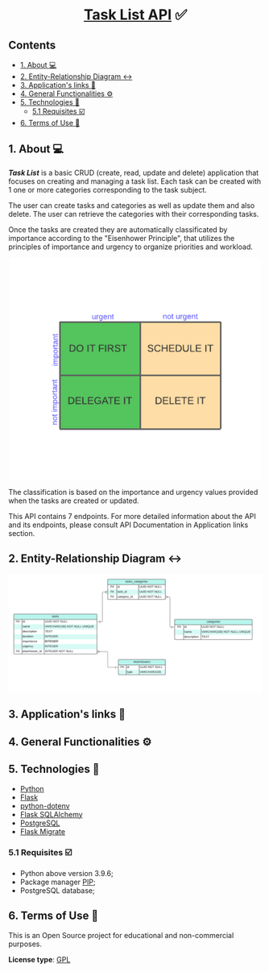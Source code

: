 <h1 align="center"><a href="#" alt="cookin">Task List API</a> ✅</h1>

<h2>Contents</h2>

- [1. About 💻](#1-about-)
- [2. Entity-Relationship Diagram ↔️](#2-entity-relationship-diagram-️)
- [3. Application's links 🔗](#3-applications-links-)
- [4. General Functionalities ⚙️](#4-general-functionalities-️)
- [5. Technologies 🧰](#5-technologies-)
  - [5.1 Requisites ☑️](#51-requisites-️)
- [6. Terms of Use 📜](#6-terms-of-use-)

<a name="about"></a>

## 1. About 💻

**_Task List_** is a basic CRUD (create, read, update and delete) application that focuses on creating and managing a task list. Each task can be created with 1 one or more categories corresponding to the task subject.

The user can create tasks and categories as well as update them and also delete. The user can retrieve the categories with their corresponding tasks.

Once the tasks are created they are automatically classificated by importance according to the "Eisenhower Principle", that utilizes the principles of importance and urgency to organize priorities and workload.

<p align="center" style="display: flex; align-items: flex-start; justify-content: center;">
  <img alt="Eisenhower" title="Eisenhower" src="./app/assets/eisenhower3.png" width="500px">
</p>

The classification is based on the importance and urgency values provided when the tasks are created or updated.

This API contains 7 endpoints. For more detailed information about the API and its endpoints, please consult API Documentation in Application links section.

<a name="er-diag"></a>

## 2. Entity-Relationship Diagram ↔️

<p align="center" style="display: flex; align-items: flex-start; justify-content: center;">
  <img alt="ER-Diag" title="ER-Diag" src="./app/assets/diagrama_R0.png" width="800px">
</p>

<a name="links"></a>

## 3. Application's links 🔗

<!-- - <a name="API documentation" href="https://documenter.getpostman.com/view/19787362/UVksLDvG" target="_blank">API Documentation</a>
- <a name="API deploy in Heroku" href="https://cookin-api-capstone.herokuapp.com/" target="_blank">API Deploy in Heroku</a> -->

## 4. General Functionalities ⚙️

<!-- - [x] Once registered in Cookin' app and signed in, users can:
  - [x] update their name, gender or profile photo;
  - [x] create new recipes of their own and keep them private;
  - [x] update recipe's data, like title, ingredients, instructions, category, preparation time, difficulty, portion size and recipe image;
  - [x] consult their own private recipes, shared recipes in Cookin' community and recipes added to favorites;
  - [x] consult users of the Cookin' community info;
  - [x] choose whether to share private recipes with the Cookin' community;
  - [x] add recipes to favorites, their own recipes or shared recipes by other users from Cookin' community;
  - [x] rate shared recipes from Cookin' community;
  - [x] filter recipes by title, category, difficulty, preparation time and portion size; -->

<a name="technologies"></a>

## 5. Technologies 🧰

- <a name="python" href="https://docs.python.org/3/" target="_blank">Python</a>
- <a name="flask" href="https://flask.palletsprojects.com/en/2.0.x/" target="_blank">Flask</a>
- <a name="python.env" href="https://pypi.org/project/python-dotenv/" target="_blank">python-dotenv</a>
- <a name="flask=sql" href="https://flask-sqlalchemy.palletsprojects.com/en/2.x/" target="_blank">Flask SQLAlchemy</a>
- <a name="postgreSQL" href="https://www.postgresql.org/docs/" target="_blank">PostgreSQL</a>
- <a name="flask-m" href="https://flask-migrate.readthedocs.io/en/latest/" target="_blank">Flask Migrate</a>

<a name="requisites"></a>

### 5.1 Requisites ☑️

- Python above version 3.9.6;
- Package manager <a name="pip" href="https://pip.pypa.io/en/stable/" target="_blank">PIP</a>;
- PostgreSQL database;

<a name="terms"></a>

## 6. Terms of Use 📜

This is an Open Source project for educational and non-commercial purposes.

**License type**: <a name="gpl" href="https://www.gnu.org/licenses/gpl-3.0.en.html" target="_blank">GPL</a>
